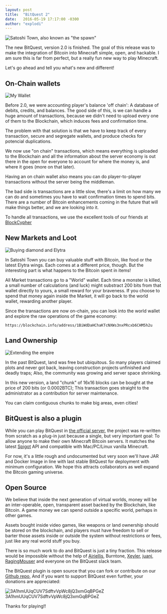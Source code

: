 ```yaml
---
layout: post
title:  "BitQuest 2"
date:   2016-05-19 17:17:00 -0300
author: "explodi"
---
```


![Satoshi Town, also known as "the spawn"](http://i.imgur.com/tqZEwpL.png)

The new BitQuest, version 2.0 is finished. The goal of this release was to make the integration of Bitcoin into Minecraft simple, open, and hackable. I am sure this is far from perfect, but a really fun new way to play Minecraft.

Let's go ahead and tell you what's new and different!

On-Chain wallets
--------------------------------------
![My Wallet](http://i.imgur.com/UM6nLpU.jpg)


Before 2.0, we were accounting player's balance 'off chain': A database of debits, credits, and balances. The good side of this, is we can handle a huge amount of transactions, because we didn't need to upload every one of them to the Blockchain, which induces fees and confirmation time.

The problem with that solution is that we have to keep track of every transaction, secure and segregate wallets, and produce checks for potencial duplications. 

We now use "on chain" transactions, which means everything is uploaded to the Blockchain and all the information about the server economy is out there in the open for everyone to account for where the money is, and where it goes (more on that later). 

Having an on chain wallet also means you can do player-to-player transactions without the server being the middleman.

The bad side is transactions are a little slow, there's a limit on how many we can do and sometimes you have to wait confirmation times to spend bits. There are a number of Bitcoin enhancements coming in the future that will make things better, and we are looking into it.

To handle all transactions, we use the excellent tools of our friends at [BlockCypher](http://www.blockcypher.com)

New Markets and Loot
----------------------
![Buying diamond and Elytra](http://i.imgur.com/jmUsfeg.gif)


In Satoshi Town you can buy valuable stuff with Bitcoin, like food or the latest Elytra wings. Each comes at a different price, though. But the interesting part is what happens to the Bitcoin spent in items!

All Market transactions go to a "World" wallet. Each time a monster is killed, a small number of calculations (and luck) might substract 200 bits from that wallet directly to yours, a small reward for your braveness. If you choose to spend that money again inside the Market, it will go back to the world wallet, rewarding another player.

Since the transactions are now on-chain, you can look into the world wallet and explore the raw operations of the game economy:

````
https://blockchain.info/address/1BiWdDaHChaKTcNXWs3nxPRcxb6CHM5h2u
````

Land Ownership
------------------------------------------------
![Extending the empire](http://i.imgur.com/4dfEhu2.gif)

In the past BitQuest, land was free but ubiquitous. So many players claimed plots and never got back, leaving construction projects unfinished and deadly traps; Also, the community was growing and server space shrinking.

In this new version, a land "chunk" of 16x16 blocks can be bought at the price of 200 bits (or 0.0002BTC); This transaction goes straight to the administrator as a contribution for server maintenance.

You can claim contiguous chunks to make big areas, even cities!

BitQuest is also a plugin
----------------------
While you can play BitQuest in [the official server](http://bitquest.co), the project was re-written from scratch as a plug-in just because a single, but very important goal: To allow anyone to make their own Minecraft Bitcoin servers. It matches the latest [Spigot](http://spigotmc.com) API and compatible with Mac/PC/Linux vanilla Minecraft. 

For now, it's a little rough and undocumented but very soon we'll have JAR and Docker Image in line with last stable BitQuest for deployment with minimum configuration. We hope this attracts collaborators as well expand the Bitcoin gaming universe.


Open Source
------------------------------------
We believe that inside the next generation of virtual worlds, money will be an inter-operable, open, transparent asset backed by the Blockchain, like Bitcoin. A game money we can spend outside a specific world, perhaps in other games.

Assets bought inside video games, like weapons or land ownership should be stored on the blockchain, and players must have freedom to sell or barter those assets inside or outside the system without restrictions or fees, just like any real world stuff you buy.

There is so much work to do and BitQuest is just a tiny fraction. This release would be impossible without the help of [Airiellis](https://twitter.com/shallonhackenb1), Burntone, [Xeyler](https://github.com/Xeyler), [juanj](https://github.com/juanj), [RagingMouser](https://github.com/RagingMouser) and everyone on the BitQuest slack team.

The BitQuest plugin is open source that you can fork or contribute on our [Github repo](https://github.com/bitquest/bitquest), And if you want to support BitQuest even further, your donations are appreciated:

![3A1hmUUqCUV7SdftvVpWc8jQ3xmGqBPGeZ](https://chart.googleapis.com/chart?chs=300x300&cht=qr&chl=bitcoin:3A1hmUUqCUV7SdftvVpWc8jQ3xmGqBPGeZ)
3A1hmUUqCUV7SdftvVpWc8jQ3xmGqBPGeZ

Thanks for playing!!